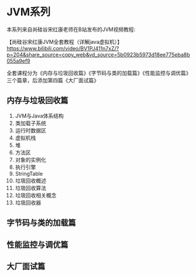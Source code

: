 # JVM系列
本系列来自尚硅谷宋红康老师在B站发布的JVM视频教程:

【尚硅谷宋红康JVM全套教程（详解java虚拟机）】 https://www.bilibili.com/video/BV1PJ411n7xZ/?p=204&share_source=copy_web&vd_source=5b0923b5973d18ee775eba8b055a9ef9

全套课程分为《内存与垃圾回收篇》《字节码与类的加载篇》《性能监控与调优篇》三个篇章，后添加第四篇《大厂面试篇》

## 内存与垃圾回收篇
1. JVM与Java体系结构
2. 类加载子系统
3. 运行时数据区
4. 虚拟机栈
5. 堆
6. 方法区
7. 对象的实例化
8. 执行引擎
9. StringTable
10. 垃圾回收概述
11. 垃圾回收算法
12. 垃圾回收相关概念
13. 垃圾回收器

## 字节码与类的加载篇

## 性能监控与调优篇

## 大厂面试篇